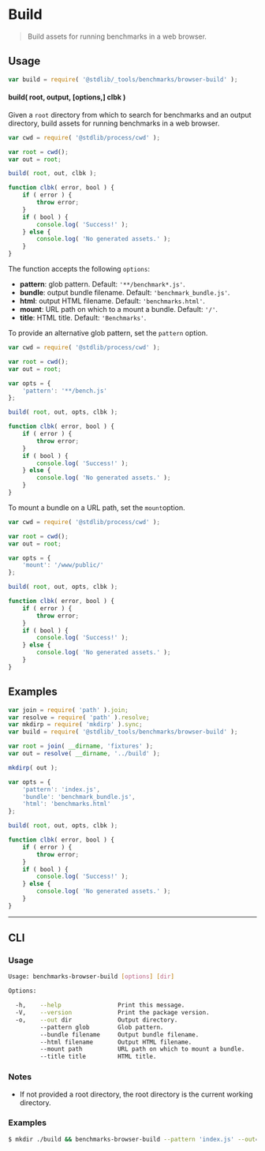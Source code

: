 # Build

> Build assets for running benchmarks in a web browser.

<!-- Section to include introductory text. Make sure to keep an empty line after the intro `section` element and another before the `/section` close. -->

<section class="intro">

</section>

<!-- /.intro -->

<!-- Package usage documentation. -->

<section class="usage">

## Usage

```javascript
var build = require( '@stdlib/_tools/benchmarks/browser-build' );
```

#### build( root, output, \[options,] clbk )

Given a `root` directory from which to search for benchmarks and an output directory, build assets for running benchmarks in a web browser.

<!-- eslint-disable stdlib/no-redeclare -->

```javascript
var cwd = require( '@stdlib/process/cwd' );

var root = cwd();
var out = root;

build( root, out, clbk );

function clbk( error, bool ) {
    if ( error ) {
        throw error;
    }
    if ( bool ) {
        console.log( 'Success!' );
    } else {
        console.log( 'No generated assets.' );
    }
}
```

The function accepts the following `options`:

-   **pattern**: glob pattern. Default: `'**/benchmark*.js'`.
-   **bundle**: output bundle filename. Default: `'benchmark_bundle.js'`.
-   **html**: output HTML filename. Default: `'benchmarks.html'`.
-   **mount**: URL path on which to a mount a bundle. Default: `'/'`.
-   **title**: HTML title. Default: `'Benchmarks'`.

To provide an alternative glob pattern, set the `pattern` option.

<!-- eslint-disable stdlib/no-redeclare -->

```javascript
var cwd = require( '@stdlib/process/cwd' );

var root = cwd();
var out = root;

var opts = {
    'pattern': '**/bench.js'
};

build( root, out, opts, clbk );

function clbk( error, bool ) {
    if ( error ) {
        throw error;
    }
    if ( bool ) {
        console.log( 'Success!' );
    } else {
        console.log( 'No generated assets.' );
    }
}
```

To mount a bundle on a URL path, set the `mount`option.

<!-- eslint-disable stdlib/no-redeclare -->

```javascript
var cwd = require( '@stdlib/process/cwd' );

var root = cwd();
var out = root;

var opts = {
    'mount': '/www/public/'
};

build( root, out, opts, clbk );

function clbk( error, bool ) {
    if ( error ) {
        throw error;
    }
    if ( bool ) {
        console.log( 'Success!' );
    } else {
        console.log( 'No generated assets.' );
    }
}
```

</section>

<!-- /.usage -->

<!-- Package usage notes. Make sure to keep an empty line after the `section` element and another before the `/section` close. -->

<section class="notes">

</section>

<!-- /.notes -->

<!-- Package usage examples. -->

<section class="examples">

## Examples

<!-- eslint-disable stdlib/no-redeclare -->

<!-- eslint no-undef: "error" -->

```javascript
var join = require( 'path' ).join;
var resolve = require( 'path' ).resolve;
var mkdirp = require( 'mkdirp' ).sync;
var build = require( '@stdlib/_tools/benchmarks/browser-build' );

var root = join( __dirname, 'fixtures' );
var out = resolve( __dirname, '../build' );

mkdirp( out );

var opts = {
    'pattern': 'index.js',
    'bundle': 'benchmark_bundle.js',
    'html': 'benchmarks.html'
};

build( root, out, opts, clbk );

function clbk( error, bool ) {
    if ( error ) {
        throw error;
    }
    if ( bool ) {
        console.log( 'Success!' );
    } else {
        console.log( 'No generated assets.' );
    }
}
```

</section>

<!-- /.examples -->

<!-- Section for describing a command-line interface. -->

* * *

<section class="cli">

## CLI

<!-- CLI usage documentation. -->

<section class="usage">

### Usage

```bash
Usage: benchmarks-browser-build [options] [dir]

Options:

  -h,    --help                Print this message.
  -V,    --version             Print the package version.
  -o,    --out dir             Output directory.
         --pattern glob        Glob pattern.
         --bundle filename     Output bundle filename.
         --html filename       Output HTML filename.
         --mount path          URL path on which to mount a bundle.
         --title title         HTML title.
```

</section>

<!-- /.usage -->

<!-- CLI usage notes. Make sure to keep an empty line after the `section` element and another before the `/section` close. -->

<section class="notes">

### Notes

-   If not provided a root directory, the root directory is the current working directory. 

</section>

<!-- /.notes -->

<!-- CLI usage examples. -->

<section class="examples">

### Examples

```bash
$ mkdir ./build && benchmarks-browser-build --pattern 'index.js' --out=./build ./examples/fixtures
```

</section>

<!-- /.examples -->

</section>

<!-- /.cli -->

<!-- Section to include cited references. If references are included, add a horizontal rule *before* the section. Make sure to keep an empty line after the `section` element and another before the `/section` close. -->

<section class="references">

</section>

<!-- /.references -->

<!-- Section for all links. Make sure to keep an empty line after the `section` element and another before the `/section` close. -->

<section class="links">

</section>

<!-- /.links -->
